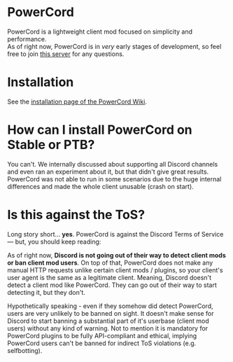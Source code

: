 # PowerCord
PowerCord is a lightweight client mod focused on simplicity and performance.  
As of right now, PowerCord is in *very* early stages of development, so feel free to join [this server](https://discord.gg/gs4ZMbBfCh) for any questions.

# Installation
See the [installation page of the PowerCord Wiki](https://github.com/powerCord-org/powerCord/wiki/Installation).

# How can I install PowerCord on Stable or PTB?
You can't. We internally discussed about supporting all Discord channels and even ran an experiment about it, but that didn't give great results.
PowerCord was not able to run in some scenarios due to the huge internal differences and made the whole client unusable (crash on start).

# Is this against the ToS?
Long story short... __yes__. PowerCord is against the Discord Terms of Service — but, you should keep reading:  

As of right now, __Discord is not going out of their way to detect client mods or ban client mod users__. On top of that, PowerCord does not make any manual HTTP requests unlike certain client mods / plugins, so your client's user agent is the same as a legitimate client. Meaning, Discord doesn't detect a client mod like PowerCord. They can go out of their way to start detecting it, but they don't.  

Hypothetically speaking - even if they somehow did detect PowerCord, users are very unlikely to be banned on sight. It doesn't make sense for Discord to start banning a substantial part of it's userbase (client mod users) without any kind of warning. Not to mention it is mandatory for PowerCord plugins to be fully API-compliant and ethical, implying PowerCord users can't be banned for indirect ToS violations (e.g. selfbotting).
